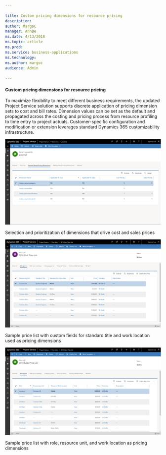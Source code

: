 ```yaml
---

title: Custom pricing dimensions for resource pricing
description: 
author: MargoC
manager: AnnBe
ms.date: 4/13/2018
ms.topic: article
ms.prod: 
ms.service: business-applications
ms.technology: 
ms.author: margoc
audience: Admin

---
```

#### Custom pricing dimensions for resource pricing



To maximize flexibility to meet different business requirements, the updated
Project Service solution supports discrete application of pricing dimension sets
to cost and bill rates. Dimension values can be set as the default and
propagated across the costing and pricing process from resource profiling to
time entry to project actuals. Customer-specific configuration and modification
or extension leverages standard Dynamics 365 customizability infrastructure.

![Screen showing amount-based pricing dimensions](media/custom-pricing-dimensions-for-resource-pricing-1.png "Screen showing amount-based pricing dimensions")



Selection and prioritization of dimensions that drive cost and sales prices

![Screen showing cost price list with resourcing and standard title dimensions](media/custom-pricing-dimensions-for-resource-pricing-2.png "Screen showing cost price list with resourcing and standard title dimensions")

Sample price list with custom fields for standard title and work location used
as pricing dimensions

![Screen showing sales price list with role dimension](media/custom-pricing-dimensions-for-resource-pricing-3.png "Screen showing sales price list with role dimension")

Sample price list with role, resource unit, and work location as pricing
dimensions
